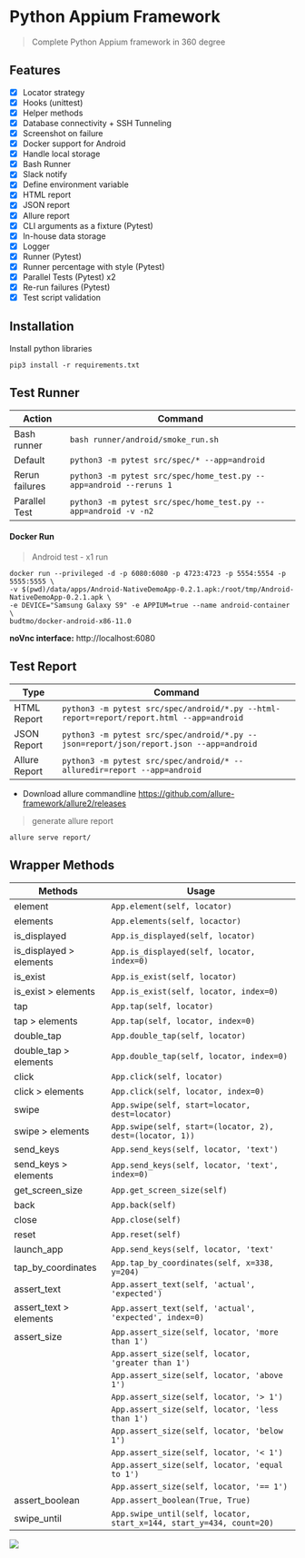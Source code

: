 # Python Appium Framework
> Complete Python Appium framework in 360 degree 

## Features
- [x] Locator strategy
- [x] Hooks (unittest)
- [x] Helper methods
- [x] Database connectivity + SSH Tunneling
- [x] Screenshot on failure
- [x] Docker support for Android
- [x] Handle local storage
- [x] Bash Runner
- [x] Slack notify
- [x] Define environment variable
- [x] HTML report
- [x] JSON report
- [x] Allure report
- [x] CLI arguments as a fixture (Pytest)
- [x] In-house data storage
- [x] Logger
- [x] Runner (Pytest)
- [x] Runner percentage with style (Pytest)
- [x] Parallel Tests (Pytest) x2
- [x] Re-run failures (Pytest)
- [x] Test script validation

## Installation
Install python libraries

    pip3 install -r requirements.txt

## Test Runner

| Action         | Command            |
| -------------- | ---------          |
| Bash runner    | `bash runner/android/smoke_run.sh` |
| Default        | `python3 -m pytest src/spec/* --app=android` |
| Rerun failures | `python3 -m pytest src/spec/home_test.py --app=android --reruns 1` |
| Parallel Test  | `python3 -m pytest src/spec/home_test.py --app=android -v -n2` |

#### Docker Run
> Android test - x1 run
```shell script
docker run --privileged -d -p 6080:6080 -p 4723:4723 -p 5554:5554 -p 5555:5555 \ 
-v $(pwd)/data/apps/Android-NativeDemoApp-0.2.1.apk:/root/tmp/Android-NativeDemoApp-0.2.1.apk \
-e DEVICE="Samsung Galaxy S9" -e APPIUM=true --name android-container \
budtmo/docker-android-x86-11.0
```
**noVnc interface:** http://localhost:6080

## Test Report
| Type           | Command            |
| -------------- | ---------          |
| HTML Report    | `python3 -m pytest src/spec/android/*.py --html-report=report/report.html --app=android` |
| JSON Report    | `python3 -m pytest src/spec/android/*.py --json=report/json/report.json --app=android` |
| Allure Report    | `python3 -m pytest src/spec/android/* --alluredir=report --app=android` |

- Download allure commandline 
https://github.com/allure-framework/allure2/releases

>  generate allure report
```
allure serve report/
```

## Wrapper Methods
| Methods                  | Usage                                                                  |
| --------------           | ---------                                                              |
| element                  | `App.element(self, locator)`                                           |
| elements                 | `App.elements(self, locactor)`                                         |
| is_displayed             | `App.is_displayed(self, locator)`                                      |
| is_displayed > elements  | `App.is_displayed(self, locator, index=0)`                             |
| is_exist                 | `App.is_exist(self, locator)`                                          |
| is_exist > elements      | `App.is_exist(self, locator, index=0)`                                 |
| tap                      | `App.tap(self, locator)`                                               |
| tap > elements           | `App.tap(self, locator, index=0)`                                      |
| double_tap               | `App.double_tap(self, locator)`                                        |
| double_tap > elements    | `App.double_tap(self, locator, index=0)`                               |
| click                    | `App.click(self, locator)`                                             |
| click > elements         | `App.click(self, locator, index=0)`                                    |
| swipe                    | `App.swipe(self, start=locator, dest=locator)`                         |
| swipe > elements         | `App.swipe(self, start=(locator, 2), dest=(locator, 1))`               |
| send_keys                | `App.send_keys(self, locator, 'text')`                                 |
| send_keys > elements     | `App.send_keys(self, locator, 'text', index=0)`                        |
| get_screen_size          | `App.get_screen_size(self)`                                            |
| back                     | `App.back(self)`                                                       |
| close                    | `App.close(self)`                                                      |
| reset                    | `App.reset(self)`                                                      | 
| launch_app               | `App.send_keys(self, locator, 'text'`                                  | 
| tap_by_coordinates       | `App.tap_by_coordinates(self, x=338, y=204)`                           |
| assert_text              | `App.assert_text(self, 'actual', 'expected')`                          |
| assert_text > elements   | `App.assert_text(self, 'actual', 'expected', index=0)`                 |
| assert_size              | `App.assert_size(self, locator, 'more than 1')`                        |
|                          | `App.assert_size(self, locator, 'greater than 1')`                     |
|                          | `App.assert_size(self, locator, 'above 1')`                            |
|                          | `App.assert_size(self, locator, '> 1')`                                |
|                          | `App.assert_size(self, locator, 'less than 1')`                        |
|                          | `App.assert_size(self, locator, 'below 1')`                            |
|                          | `App.assert_size(self, locator, '< 1')`                                |
|                          | `App.assert_size(self, locator, 'equal to 1')`                         |
|                          | `App.assert_size(self, locator, '== 1')`                               |
| assert_boolean           | `App.assert_boolean(True, True)`                                       |
| swipe_until              | `App.swipe_until(self, locator, start_x=144, start_y=434, count=20)`   |

![](https://i.imgur.com/5vjklOb.png)